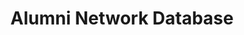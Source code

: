---
title: Alumni Network Database
redirect_to: https://docs.google.com/forms/d/e/1FAIpQLSdPppDu1chtjIn4ZAFdGR1qk8E8YIh9jHU7ppvLNGTI_qr9mw/viewform?usp=sf_linkk
redirect_from: 
  - /AlumNet
  - /alumnet
---